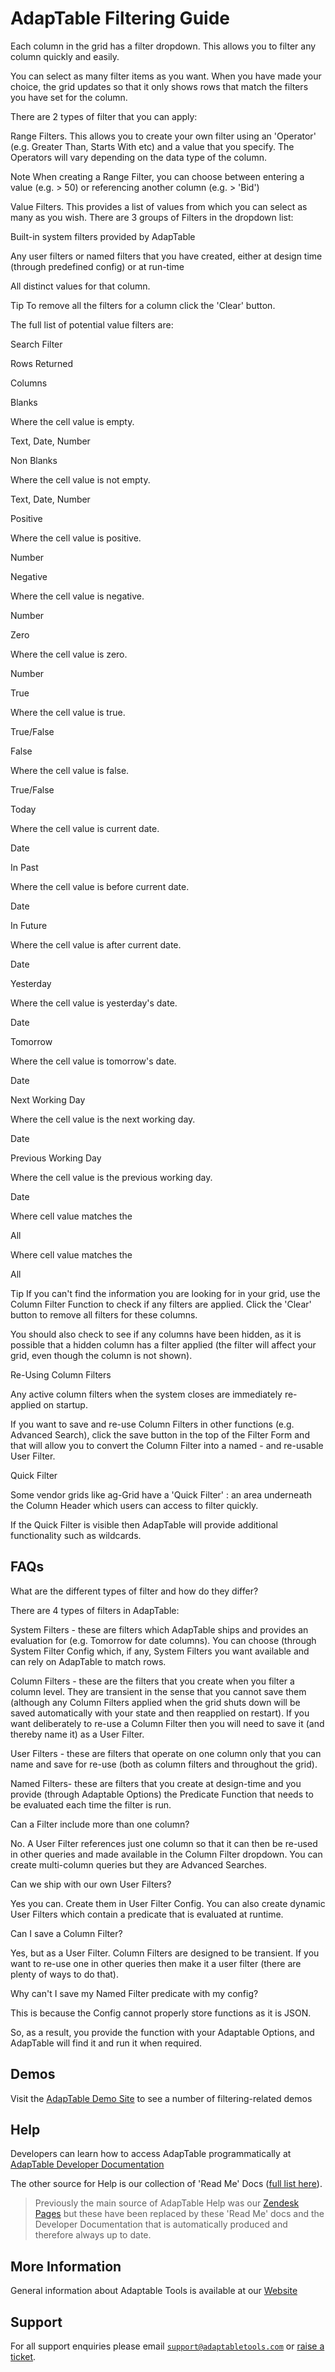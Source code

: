 # AdapTable Filtering Guide

Each column in the grid has a filter dropdown. This allows you to filter any column quickly and easily.

You can select as many filter items as you want. When you have made your choice, the grid updates so that it only shows rows that match the filters you have set for the column.

There are 2 types of filter that you can apply:

Range Filters. This allows you to create your own filter using an 'Operator' (e.g. Greater Than, Starts With etc) and a value that you specify. The Operators will vary depending on the data type of the column.

Note
When creating a Range Filter, you can choose between entering a value (e.g. > 50) or referencing another column (e.g. > 'Bid')

Value Filters. This provides a list of values from which you can select as many as you wish. There are 3 groups of Filters in the dropdown list:

Built-in system filters provided by AdapTable

Any user filters or named filters that you have created, either at design time (through predefined config) or at run-time

All distinct values for that column.

Tip
To remove all the filters for a column click the 'Clear' button.

The full list of potential value filters are:

Search Filter

Rows Returned

Columns

Blanks

Where the cell value is empty.

Text, Date, Number

Non Blanks

Where the cell value is not empty.

Text, Date, Number

Positive

Where the cell value is positive.

Number

Negative

Where the cell value is negative.

Number

Zero

Where the cell value is zero.

Number

True

Where the cell value is true.

True/False

False

Where the cell value is false.

True/False

Today

Where the cell value is current date.

Date

In Past

Where the cell value is before current date. 

Date

In Future

Where the cell value is after current date.

Date

Yesterday

Where the cell value is yesterday's date.

Date

Tomorrow

Where the cell value is tomorrow's date.

Date

Next Working Day

Where the cell value is the next working day.

Date

Previous Working Day

Where the cell value is the previous working day.

Date

<distinct cell value>

Where cell value matches the <distinct cell value>

All

<user filter>

Where cell value matches the <user filter>

All

Tip
If you can't find the information you are looking for in your grid, use the Column Filter Function to check if any filters are applied. Click the 'Clear' button to remove all filters for these columns.

You should also check to see if any columns have been hidden, as it is possible that a hidden column has a filter applied (the filter will affect your grid, even though the column is not shown).

Re-Using Column Filters

Any active column filters when the system closes are immediately re-applied on startup.

If you want to save and re-use Column Filters in other functions (e.g. Advanced Search), click the save button in the top of the Filter Form and that will allow you to convert the Column Filter into a named - and re-usable User Filter.

Quick Filter

Some vendor grids like ag-Grid have a 'Quick Filter' : an area underneath the Column Header which users can access to filter quickly.

If the Quick Filter is visible then AdapTable will provide additional functionality such as wildcards.


## FAQs
What are the different types of filter and how do they differ?

There are 4 types of filters in AdapTable:

System Filters - these are filters which AdapTable ships and provides an evaluation for (e.g. Tomorrow for date columns).  You can choose (through System Filter Config which, if any, System Filters you want available and can rely on AdapTable to match rows.

Column Filters - these are the filters that you create when you filter a column level.  They are transient in the sense that you cannot save them (although any Column Filters applied when the grid shuts down will be saved automatically with your state and then reapplied on restart).  If you want deliberately to re-use a Column Filter then you will need to save it (and thereby name it) as a User Filter.

User Filters - these are filters that operate on one column only that you can name and save for re-use (both as column filters and throughout the grid).  

Named Filters- these are filters that you create at design-time and you provide (through Adaptable Options) the Predicate Function that needs to be evaluated each time the filter is run.

Can a Filter include more than one column?

No.  A User Filter references just one column so that it can then be re-used in other queries and made available in the Column Filter dropdown.  You can create multi-column queries but they are Advanced Searches.

Can we ship with our own User Filters?

Yes you can.  Create them in User Filter Config. You can also create dynamic User Filters which contain a predicate that is evaluated at runtime.

Can I save a Column Filter?

Yes, but as a User Filter.  Column Filters are designed to be transient.  If you want to re-use one in other queries then make it a user filter (there are plenty of ways to do that).

Why can't I save my Named Filter predicate with my config?

This is because the Config cannot properly store functions as it is JSON.

So, as a result, you provide the function with your Adaptable Options, and AdapTable will find it and run it when required.

 
## Demos

Visit the [AdapTable Demo Site](https://demo.adaptabletools.com/filters) to see a number of filtering-related demos

## Help

Developers can learn how to access AdapTable programmatically at [AdapTable Developer Documentation](https://api.adaptabletools.com) 

The other source for Help is our collection of 'Read Me' Docs ([full list here](https://github.com/AdaptableTools/adaptable/blob/master/packages/adaptable/readme/readme-list.md)).

> Previously the main source of AdapTable Help was our [Zendesk Pages](https://adaptabletools.zendesk.com/hc/en-us) but these have been replaced by these 'Read Me' docs and the Developer Documentation that is automatically produced and therefore always up to date.

## More Information

General information about Adaptable Tools is available at our [Website](http://www.adaptabletools.com) 

## Support

For all support enquiries please email [`support@adaptabletools.com`](mailto:support@adaptabletools.com) or [raise a ticket](https://adaptabletools.zendesk.com/hc/en-us/requests/new).
